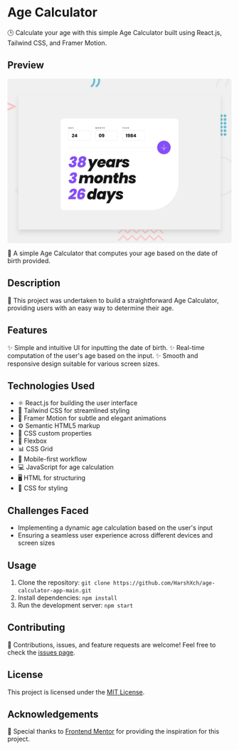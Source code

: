 # Age Calculator

🕒 Calculate your age with this simple Age Calculator built using React.js, Tailwind CSS, and Framer Motion.

## Preview

<div style="display: grid; justify-items: center;">
  <img src="design/../public/design/desktop-preview.jpg" alt="Project Preview" style="width: 100%; height: auto; border-radius: 5px;">
</div>

🧮 A simple Age Calculator that computes your age based on the date of birth provided.

## Description

🚀 This project was undertaken to build a straightforward Age Calculator, providing users with an easy way to determine their age.

## Features

✨ Simple and intuitive UI for inputting the date of birth.
✨ Real-time computation of the user's age based on the input.
✨ Smooth and responsive design suitable for various screen sizes.

## Technologies Used

- ⚛️ React.js for building the user interface
- 🎨 Tailwind CSS for streamlined styling
- 🚀 Framer Motion for subtle and elegant animations
- ⚙️ Semantic HTML5 markup
- 🎨 CSS custom properties
- 🌟 Flexbox
- 📊 CSS Grid
- 📱 Mobile-first workflow
- 💻 JavaScript for age calculation
- 🖥️ HTML for structuring
- 🎨 CSS for styling

## Challenges Faced

- Implementing a dynamic age calculation based on the user's input
- Ensuring a seamless user experience across different devices and screen sizes

## Usage

1. Clone the repository: `git clone https://github.com/HarshXch/age-calculator-app-main.git`
2. Install dependencies: `npm install`
3. Run the development server: `npm start`

## Contributing

🤝 Contributions, issues, and feature requests are welcome! Feel free to check the [issues page](https://github.com/HarshXch/age-calculator-app-main/issues).

## License

This project is licensed under the [MIT License](https://opensource.org/licenses/MIT).

## Acknowledgements

🙏 Special thanks to [Frontend Mentor](https://www.frontendmentor.io/) for providing the inspiration for this project.
